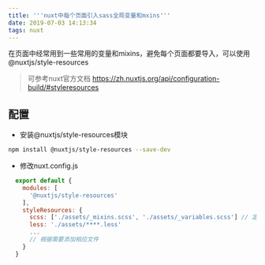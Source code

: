 ```yaml
---
title: '''nuxt中每个页面引入sass全局变量和mxins'''
date: 2019-07-03 14:13:34
tags: nuxt
---
```


在页面中经常用到一些常用的变量和mixins，避免每个页面都要导入，可以使用@nuxtjs/style-resources

> 可参考nuxt官方文档 https://zh.nuxtjs.org/api/configuration-build/#styleresources
## 配置
- 安装@nuxtjs/style-resources模块
```bash
npm install @nuxtjs/style-resources --save-dev
```

- 修改nuxt.config.js
```javascript
  export default {
    modules: [
      '@nuxtjs/style-resources'
    ],
    styleResources: {
      scss: ['./assets/_mixins.scss', './assets/_variables.scss'] // 定义的全局mixins、变量文件路径
      less: './assets/****.less'
      ...
      // 根据需要添加相应文件
    }
  }
```